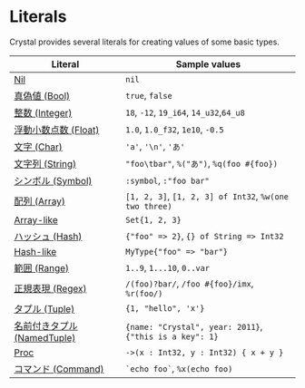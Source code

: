 # Literals

Crystal provides several literals for creating values of some basic types.

| Literal | Sample values |
|---                                                          |---                                                      |
| [Nil](./literals/nil.html) | `nil` |
| [真偽値 (Bool)](./literals/bool.html) | `true`, `false` |
| [整数 (Integer)](./literals/integers.html) | `18`, `-12`, `19_i64`, `14_u32`,`64_u8` |
| [浮動小数点数 (Float)](./literals/floats.html) | `1.0`, `1.0_f32`, `1e10`, `-0.5` |
| [文字 (Char)](./literals/char.html) | `'a'`, `'\n'`, `'あ'` |
| [文字列 (String)](./literals/string.html) | `"foo\tbar"`, `%("あ")`, `%q(foo #{foo})` |
| [シンボル (Symbol)](./literals/symbol.html) | `:symbol`, `:"foo bar"` |
| [配列 (Array)](./literals/array.html) | `[1, 2, 3]`, `[1, 2, 3] of Int32`, `%w(one two three)` |
| [Array-like](./literals/array.html#array-like-type-literal) | `Set{1, 2, 3}` |
| [ハッシュ (Hash)](./literals/hash.html) | `{"foo" => 2}`, `{} of String => Int32` |
| [Hash-like](./literals/hash.html#hash-like-type-literal) | `MyType{"foo" => "bar"}` |
| [範囲 (Range)](./literals/range.html) | `1..9`, `1...10`, `0..var` |
| [正規表現 (Regex)](./literals/regex.html) | `/(foo)?bar/`, `/foo #{foo}/imx`, `%r(foo/)` |
| [タプル (Tuple)](./literals/tuple.html) | `{1, "hello", 'x'}` |
| [名前付きタプル (NamedTuple)](./literals/named_tuple.html) | `{name: "Crystal", year: 2011}`, `{"this is a key": 1}` |
| [Proc](./literals/proc.html) | `->(x : Int32, y : Int32) { x + y }` |
| [コマンド (Command)](./literals/command.html) | `` `echo foo` ``, `%x(echo foo)` |
